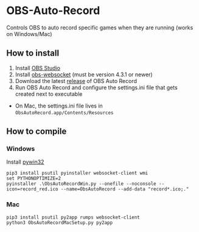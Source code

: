 # OBS-Auto-Record
Controls OBS to auto record specific games when they are running (works on Windows/Mac)

## How to install
1. Install [OBS Studio](https://obsproject.com/download)
2. Install [obs-websocket](https://github.com/Palakis/obs-websocket/releases) (must be version 4.3.1 or newer)
3. Download the latest [release](https://github.com/DungFu/OBS-Auto-Record/releases) of OBS Auto Record
4. Run OBS Auto Record and configure the settings.ini file that gets created next to executable
  - On Mac, the settings.ini file lives in `ObsAutoRecord.app/Contents/Resources`

## How to compile
### Windows
Install [pywin32](https://github.com/mhammond/pywin32)
```
pip3 install psutil pyinstaller websocket-client wmi
set PYTHONOPTIMIZE=2
pyinstaller .\ObsAutoRecordWin.py --onefile --noconsole --icon=record_red.ico --name=ObsAutoRecord --add-data "record*.ico;."
```
### Mac
```
pip3 install psutil py2app rumps websocket-client
python3 ObsAutoRecordMacSetup.py py2app
```
